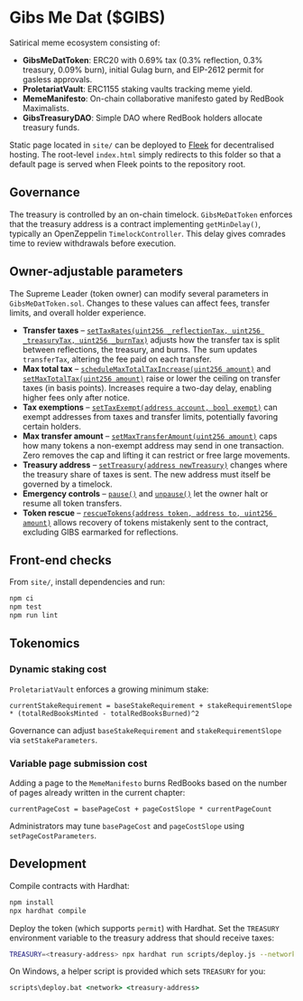 # Gibs Me Dat ($GIBS)

Satirical meme ecosystem consisting of:

- **GibsMeDatToken**: ERC20 with 0.69% tax (0.3% reflection, 0.3% treasury, 0.09% burn), initial Gulag burn, and EIP-2612 permit for gasless approvals.
- **ProletariatVault**: ERC1155 staking vaults tracking meme yield.
- **MemeManifesto**: On-chain collaborative manifesto gated by RedBook Maximalists.
- **GibsTreasuryDAO**: Simple DAO where RedBook holders allocate treasury funds.

Static page located in `site/` can be deployed to [Fleek](https://fleek.co) for decentralised hosting. The root-level `index.html` simply redirects to this folder so that a default page is served when Fleek points to the repository root.

## Governance

The treasury is controlled by an on-chain timelock. `GibsMeDatToken` enforces that the treasury address is a contract implementing `getMinDelay()`, typically an OpenZeppelin `TimelockController`. This delay gives comrades time to review withdrawals before execution.

## Owner-adjustable parameters

The Supreme Leader (token owner) can modify several parameters in `GibsMeDatToken.sol`. Changes to these values can affect fees, transfer limits, and overall holder experience.

- **Transfer taxes** – [`setTaxRates(uint256 _reflectionTax, uint256 _treasuryTax, uint256 _burnTax)`](contracts/GibsMeDatToken.sol#L117-L130) adjusts how the transfer tax is split between reflections, the treasury, and burns. The sum updates `transferTax`, altering the fee paid on each transfer.
- **Max total tax** – [`scheduleMaxTotalTaxIncrease(uint256 amount)`](contracts/GibsMeDatToken.sol#L132-L139) and [`setMaxTotalTax(uint256 amount)`](contracts/GibsMeDatToken.sol#L150-L162) raise or lower the ceiling on transfer taxes (in basis points). Increases require a two-day delay, enabling higher fees only after notice.
- **Tax exemptions** – [`setTaxExempt(address account, bool exempt)`](contracts/GibsMeDatToken.sol#L164-L168) can exempt addresses from taxes and transfer limits, potentially favoring certain holders.
- **Max transfer amount** – [`setMaxTransferAmount(uint256 amount)`](contracts/GibsMeDatToken.sol#L170-L174) caps how many tokens a non-exempt address may send in one transaction. Zero removes the cap and lifting it can restrict or free large movements.
- **Treasury address** – [`setTreasury(address newTreasury)`](contracts/GibsMeDatToken.sol#L87-L94) changes where the treasury share of taxes is sent. The new address must itself be governed by a timelock.
- **Emergency controls** – [`pause()`](contracts/GibsMeDatToken.sol#L176-L179) and [`unpause()`](contracts/GibsMeDatToken.sol#L181-L184) let the owner halt or resume all token transfers.
- **Token rescue** – [`rescueTokens(address token, address to, uint256 amount)`](contracts/GibsMeDatToken.sol#L186-L198) allows recovery of tokens mistakenly sent to the contract, excluding GIBS earmarked for reflections.

## Front-end checks

From `site/`, install dependencies and run:

```bash
npm ci
npm test
npm run lint
```

## Tokenomics

### Dynamic staking cost

`ProletariatVault` enforces a growing minimum stake:

```
currentStakeRequirement = baseStakeRequirement + stakeRequirementSlope * (totalRedBooksMinted - totalRedBooksBurned)^2
```

Governance can adjust `baseStakeRequirement` and `stakeRequirementSlope` via `setStakeParameters`.

### Variable page submission cost

Adding a page to the `MemeManifesto` burns RedBooks based on the number of pages already written in the current chapter:

```
currentPageCost = basePageCost + pageCostSlope * currentPageCount
```

Administrators may tune `basePageCost` and `pageCostSlope` using `setPageCostParameters`.

## Development

Compile contracts with Hardhat:

```bash
npm install
npx hardhat compile
```

Deploy the token (which supports `permit`) with Hardhat. Set the `TREASURY` environment variable to the treasury address that should receive taxes:

```bash
TREASURY=<treasury-address> npx hardhat run scripts/deploy.js --network <network>
```

On Windows, a helper script is provided which sets `TREASURY` for you:

```bat
scripts\deploy.bat <network> <treasury-address>
```
